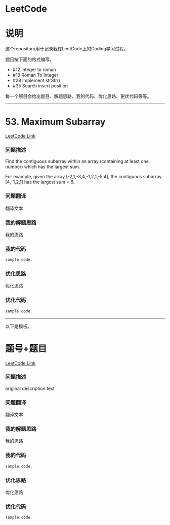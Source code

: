 # LeetCode

# 说明
这个repository用于记录我在LeetCode上的Coding学习过程。

题目按下面的格式编写。
* #12 Integer to roman
* #13 Roman To Integer
* #28 Implement strStr()
* #35 Search insert position

每一个项目会给出题目、解题思路、我的代码、优化思路、更优代码等等。

---

# 53. Maximum Subarray
[LeetCode Link](https://leetcode.com/problems/maximum-subarray/)

### 问题描述
Find the contiguous subarray within an array (containing at least one number) which has the largest sum.

For example, given the array [-2,1,-3,4,-1,2,1,-5,4],
the contiguous subarray [4,-1,2,1] has the largest sum = 6.

### 问题翻译
翻译文本

### 我的解题思路
我的思路

### 我的代码

``` Java
sample code.
```

### 优化思路
优化思路

### 优化代码
``` Java
sample code.
```

---

以下是模板。

# 题号+题目
[LeetCode Link]()

### 问题描述
original description text

### 问题翻译
翻译文本

### 我的解题思路
我的思路

### 我的代码

``` Java
sample code.
```

### 优化思路
优化思路

### 优化代码
``` Java
sample code.
```

